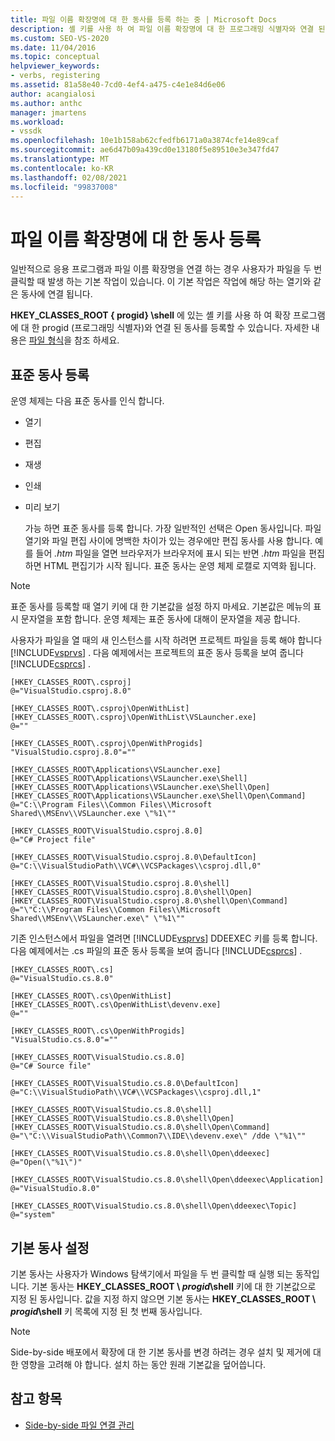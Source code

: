 ```yaml
---
title: 파일 이름 확장명에 대 한 동사를 등록 하는 중 | Microsoft Docs
description: 셸 키를 사용 하 여 파일 이름 확장명에 대 한 프로그래밍 식별자와 연결 된 동사를 등록 하는 방법을 알아봅니다.
ms.custom: SEO-VS-2020
ms.date: 11/04/2016
ms.topic: conceptual
helpviewer_keywords:
- verbs, registering
ms.assetid: 81a58e40-7cd0-4ef4-a475-c4e1e84d6e06
author: acangialosi
ms.author: anthc
manager: jmartens
ms.workload:
- vssdk
ms.openlocfilehash: 10e1b158ab62cfedfb6171a0a3874cfe14e89caf
ms.sourcegitcommit: ae6d47b09a439cd0e13180f5e89510e3e347fd47
ms.translationtype: MT
ms.contentlocale: ko-KR
ms.lasthandoff: 02/08/2021
ms.locfileid: "99837008"
---
```

# <a name="register-verbs-for-file-name-extensions"></a>파일 이름 확장명에 대 한 동사 등록
일반적으로 응용 프로그램과 파일 이름 확장명을 연결 하는 경우 사용자가 파일을 두 번 클릭할 때 발생 하는 기본 작업이 있습니다. 이 기본 작업은 작업에 해당 하는 열기와 같은 동사에 연결 됩니다.

 **HKEY_CLASSES_ROOT \{ progid} \shell** 에 있는 셸 키를 사용 하 여 확장 프로그램에 대 한 progid (프로그래밍 식별자)와 연결 된 동사를 등록할 수 있습니다. 자세한 내용은 [파일 형식](/windows/desktop/shell/fa-file-types)을 참조 하세요.

## <a name="register-standard-verbs"></a>표준 동사 등록
 운영 체제는 다음 표준 동사를 인식 합니다.

- 열기

- 편집

- 재생

- 인쇄

- 미리 보기

  가능 하면 표준 동사를 등록 합니다. 가장 일반적인 선택은 Open 동사입니다. 파일 열기와 파일 편집 사이에 명백한 차이가 있는 경우에만 편집 동사를 사용 합니다. 예를 들어 *.htm* 파일을 열면 브라우저가 브라우저에 표시 되는 반면 *.htm* 파일을 편집 하면 HTML 편집기가 시작 됩니다. 표준 동사는 운영 체제 로캘로 지역화 됩니다.

> [!NOTE]
> 표준 동사를 등록할 때 열기 키에 대 한 기본값을 설정 하지 마세요. 기본값은 메뉴의 표시 문자열을 포함 합니다. 운영 체제는 표준 동사에 대해이 문자열을 제공 합니다.

 사용자가 파일을 열 때의 새 인스턴스를 시작 하려면 프로젝트 파일을 등록 해야 합니다 [!INCLUDE[vsprvs](../code-quality/includes/vsprvs_md.md)] . 다음 예제에서는 프로젝트의 표준 동사 등록을 보여 줍니다 [!INCLUDE[csprcs](../data-tools/includes/csprcs_md.md)] .

```
[HKEY_CLASSES_ROOT\.csproj]
@="VisualStudio.csproj.8.0"

[HKEY_CLASSES_ROOT\.csproj\OpenWithList]
[HKEY_CLASSES_ROOT\.csproj\OpenWithList\VSLauncher.exe]
@=""

[HKEY_CLASSES_ROOT\.csproj\OpenWithProgids]
"VisualStudio.csproj.8.0"=""

[HKEY_CLASSES_ROOT\Applications\VSLauncher.exe]
[HKEY_CLASSES_ROOT\Applications\VSLauncher.exe\Shell]
[HKEY_CLASSES_ROOT\Applications\VSLauncher.exe\Shell\Open]
[HKEY_CLASSES_ROOT\Applications\VSLauncher.exe\Shell\Open\Command]
@="C:\\Program Files\\Common Files\\Microsoft Shared\\MSEnv\\VSLauncher.exe \"%1\""

[HKEY_CLASSES_ROOT\VisualStudio.csproj.8.0]
@="C# Project file"

[HKEY_CLASSES_ROOT\VisualStudio.csproj.8.0\DefaultIcon]
@="C:\\VisualStudioPath\\VC#\\VCSPackages\\csproj.dll,0"

[HKEY_CLASSES_ROOT\VisualStudio.csproj.8.0\shell]
[HKEY_CLASSES_ROOT\VisualStudio.csproj.8.0\shell\Open]
[HKEY_CLASSES_ROOT\VisualStudio.csproj.8.0\shell\Open\Command]
@="\"C:\\Program Files\\Common Files\\Microsoft Shared\\MSEnv\\VSLauncher.exe\" \"%1\""
```

 기존 인스턴스에서 파일을 열려면 [!INCLUDE[vsprvs](../code-quality/includes/vsprvs_md.md)] DDEEXEC 키를 등록 합니다. 다음 예제에서는 .cs 파일의 표준 동사 등록을 보여 줍니다 [!INCLUDE[csprcs](../data-tools/includes/csprcs_md.md)]  .

```
[HKEY_CLASSES_ROOT\.cs]
@="VisualStudio.cs.8.0"

[HKEY_CLASSES_ROOT\.cs\OpenWithList]
[HKEY_CLASSES_ROOT\.cs\OpenWithList\devenv.exe]
@=""

[HKEY_CLASSES_ROOT\.cs\OpenWithProgids]
"VisualStudio.cs.8.0"=""

[HKEY_CLASSES_ROOT\VisualStudio.cs.8.0]
@="C# Source file"

[HKEY_CLASSES_ROOT\VisualStudio.cs.8.0\DefaultIcon]
@="C:\\VisualStudioPath\\VC#\\VCSPackages\\csproj.dll,1"

[HKEY_CLASSES_ROOT\VisualStudio.cs.8.0\shell]
[HKEY_CLASSES_ROOT\VisualStudio.cs.8.0\shell\Open]
[HKEY_CLASSES_ROOT\VisualStudio.cs.8.0\shell\Open\Command]
@="\"C:\\VisualStudioPath\\Common7\\IDE\\devenv.exe\" /dde \"%1\""

[HKEY_CLASSES_ROOT\VisualStudio.cs.8.0\shell\Open\ddeexec]
@="Open(\"%1\")"

[HKEY_CLASSES_ROOT\VisualStudio.cs.8.0\shell\Open\ddeexec\Application]
@="VisualStudio.8.0"

[HKEY_CLASSES_ROOT\VisualStudio.cs.8.0\shell\Open\ddeexec\Topic]
@="system"
```

## <a name="set-the-default-verb"></a>기본 동사 설정
 기본 동사는 사용자가 Windows 탐색기에서 파일을 두 번 클릭할 때 실행 되는 동작입니다. 기본 동사는 **HKEY_CLASSES_ROOT \\ *progid*\shell** 키에 대 한 기본값으로 지정 된 동사입니다. 값을 지정 하지 않으면 기본 동사는 **HKEY_CLASSES_ROOT \\ *progid*\shell** 키 목록에 지정 된 첫 번째 동사입니다.

> [!NOTE]
> Side-by-side 배포에서 확장에 대 한 기본 동사를 변경 하려는 경우 설치 및 제거에 대 한 영향을 고려해 야 합니다. 설치 하는 동안 원래 기본값을 덮어씁니다.

## <a name="see-also"></a>참고 항목
- [Side-by-side 파일 연결 관리](../extensibility/managing-side-by-side-file-associations.md)
